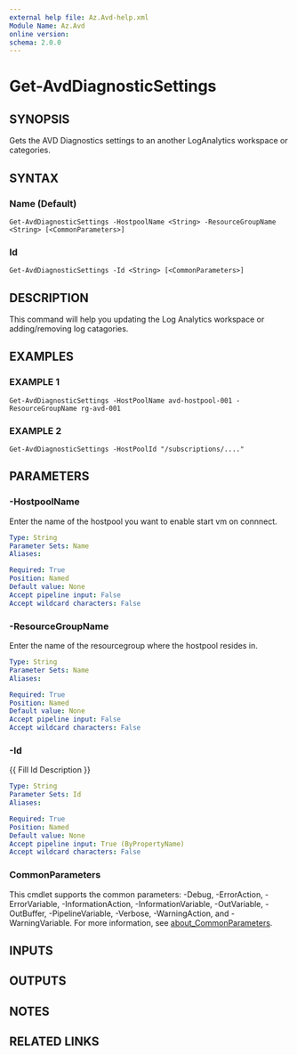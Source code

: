 ```yaml
---
external help file: Az.Avd-help.xml
Module Name: Az.Avd
online version:
schema: 2.0.0
---
```


# Get-AvdDiagnosticSettings

## SYNOPSIS
Gets the AVD Diagnostics settings to an another LogAnalytics workspace or categories.

## SYNTAX

### Name (Default)
```
Get-AvdDiagnosticSettings -HostpoolName <String> -ResourceGroupName <String> [<CommonParameters>]
```

### Id
```
Get-AvdDiagnosticSettings -Id <String> [<CommonParameters>]
```

## DESCRIPTION
This command will help you updating the Log Analytics workspace or adding/removing log catagories.

## EXAMPLES

### EXAMPLE 1
```
Get-AvdDiagnosticSettings -HostPoolName avd-hostpool-001 -ResourceGroupName rg-avd-001
```

### EXAMPLE 2
```
Get-AvdDiagnosticSettings -HostPoolId "/subscriptions/...."
```

## PARAMETERS

### -HostpoolName
Enter the name of the hostpool you want to enable start vm on connnect.

```yaml
Type: String
Parameter Sets: Name
Aliases:

Required: True
Position: Named
Default value: None
Accept pipeline input: False
Accept wildcard characters: False
```

### -ResourceGroupName
Enter the name of the resourcegroup where the hostpool resides in.

```yaml
Type: String
Parameter Sets: Name
Aliases:

Required: True
Position: Named
Default value: None
Accept pipeline input: False
Accept wildcard characters: False
```

### -Id
{{ Fill Id Description }}

```yaml
Type: String
Parameter Sets: Id
Aliases:

Required: True
Position: Named
Default value: None
Accept pipeline input: True (ByPropertyName)
Accept wildcard characters: False
```

### CommonParameters
This cmdlet supports the common parameters: -Debug, -ErrorAction, -ErrorVariable, -InformationAction, -InformationVariable, -OutVariable, -OutBuffer, -PipelineVariable, -Verbose, -WarningAction, and -WarningVariable. For more information, see [about_CommonParameters](http://go.microsoft.com/fwlink/?LinkID=113216).

## INPUTS

## OUTPUTS

## NOTES

## RELATED LINKS
